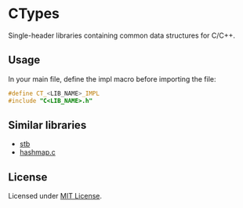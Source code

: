 # CTypes

Single-header libraries containing common data structures for C/C++.

## Usage

In your main file, define the impl macro before importing the file:

```c
#define CT_<LIB_NAME>_IMPL
#include "C<LIB_NAME>.h"
```

## Similar libraries

- [stb](https://github.com/nothings/stb)
- [hashmap.c](https://github.com/tidwall/hashmap.c)

## License

Licensed under [MIT License](LICENSE).
